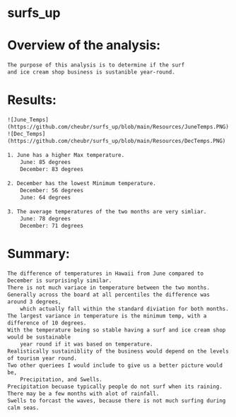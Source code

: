 # surfs_up

# Overview of the analysis:
    The purpose of this analysis is to determine if the surf 
    and ice cream shop business is sustanible year-round.


# Results: 
    ![June_Temps](https://github.com/cheubr/surfs_up/blob/main/Resources/JuneTemps.PNG)
    ![Dec_Temps](https://github.com/cheubr/surfs_up/blob/main/Resources/DecTemps.PNG)

    1. June has a higher Max temperature.
        June: 85 degrees
        December: 83 degrees

    2. December has the lowest Minimum temperature. 
        December: 56 degrees 
        June: 64 degrees

    3. The average temperatures of the two months are very simliar.
        June: 78 degrees
        December: 71 degrees

# Summary: 
    The difference of temperatures in Hawaii from June compared to December is surprisingly similar.
    There is not much variace in temperature between the two months.
    Generally across the board at all percentiles the difference was around 3 degrees, 
        which actually fall within the standard diviation for both months.
    The largest variance in temperature is the minimum temp, with a difference of 10 degrees.
    With the temperature being so stable having a surf and ice cream shop would be sustainable
        year round if it was based on temperature.
    Realistically sustainiblity of the business would depend on the levels of tourism year round.
    Two other queriees I would include to give us a better picture would be,
        Precipitation, and Swells.
    Precipitation becuase typically people do not surf when its raining.
    There may be a few months with alot of rainfall.
    Swells to forcast the waves, because there is not much surfing during calm seas.
